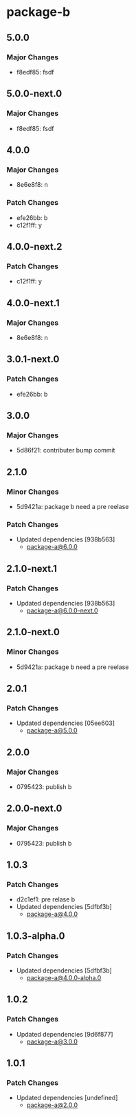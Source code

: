 # package-b

## 5.0.0

### Major Changes

- f8edf85: fsdf

## 5.0.0-next.0

### Major Changes

- f8edf85: fsdf

## 4.0.0

### Major Changes

- 8e6e8f8: n

### Patch Changes

- efe26bb: b
- c12f1ff: y

## 4.0.0-next.2

### Patch Changes

- c12f1ff: y

## 4.0.0-next.1

### Major Changes

- 8e6e8f8: n

## 3.0.1-next.0

### Patch Changes

- efe26bb: b

## 3.0.0

### Major Changes

- 5d86f21: contributer bump commit

## 2.1.0

### Minor Changes

- 5d9421a: package b need a pre reelase

### Patch Changes

- Updated dependencies [938b563]
  - package-a@6.0.0

## 2.1.0-next.1

### Patch Changes

- Updated dependencies [938b563]
  - package-a@6.0.0-next.0

## 2.1.0-next.0

### Minor Changes

- 5d9421a: package b need a pre reelase

## 2.0.1

### Patch Changes

- Updated dependencies [05ee603]
  - package-a@5.0.0

## 2.0.0

### Major Changes

- 0795423: publish b

## 2.0.0-next.0

### Major Changes

- 0795423: publish b

## 1.0.3

### Patch Changes

- d2c1ef1: pre relase b
- Updated dependencies [5dfbf3b]
  - package-a@4.0.0

## 1.0.3-alpha.0

### Patch Changes

- Updated dependencies [5dfbf3b]
  - package-a@4.0.0-alpha.0

## 1.0.2

### Patch Changes

- Updated dependencies [9d6f877]
  - package-a@3.0.0

## 1.0.1

### Patch Changes

- Updated dependencies [undefined]
  - package-a@2.0.0
